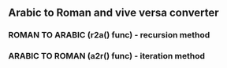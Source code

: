 ## Arabic to Roman and vive versa converter
### ROMAN TO ARABIC (r2a() func) - recursion method
### ARABIC TO ROMAN (a2r() func) - iteration method
